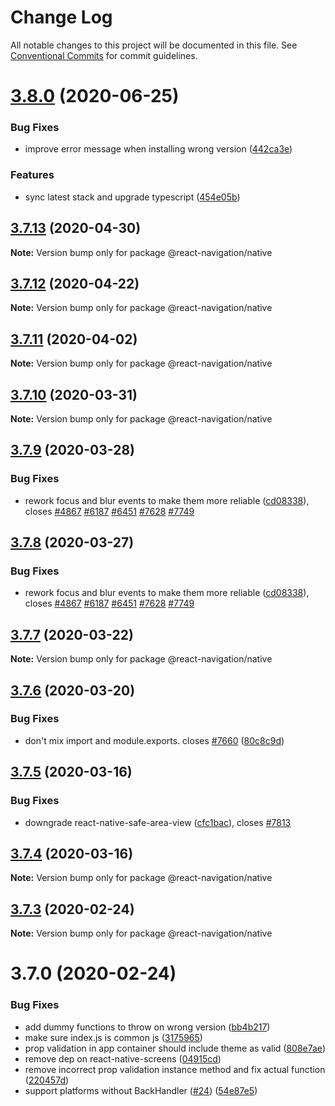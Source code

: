# Change Log

All notable changes to this project will be documented in this file.
See [Conventional Commits](https://conventionalcommits.org) for commit guidelines.

# [3.8.0](https://github.com/react-navigation/react-navigation-native/compare/@react-navigation/native@3.7.13...@react-navigation/native@3.8.0) (2020-06-25)


### Bug Fixes

* improve error message when installing wrong version ([442ca3e](https://github.com/react-navigation/react-navigation-native/commit/442ca3e700c5805cdc5cd02c68f49042887a5054))


### Features

* sync latest stack and upgrade typescript ([454e05b](https://github.com/react-navigation/react-navigation-native/commit/454e05b02ec97f053b381fdc801df899d8c93cb6))





## [3.7.13](https://github.com/react-navigation/react-navigation-native/compare/@react-navigation/native@3.7.12...@react-navigation/native@3.7.13) (2020-04-30)

**Note:** Version bump only for package @react-navigation/native





## [3.7.12](https://github.com/react-navigation/react-navigation-native/compare/@react-navigation/native@3.7.11...@react-navigation/native@3.7.12) (2020-04-22)

**Note:** Version bump only for package @react-navigation/native





## [3.7.11](https://github.com/react-navigation/react-navigation-native/compare/@react-navigation/native@3.7.10...@react-navigation/native@3.7.11) (2020-04-02)

**Note:** Version bump only for package @react-navigation/native





## [3.7.10](https://github.com/react-navigation/react-navigation-native/compare/@react-navigation/native@3.7.9...@react-navigation/native@3.7.10) (2020-03-31)

**Note:** Version bump only for package @react-navigation/native





## [3.7.9](https://github.com/react-navigation/react-navigation-native/compare/@react-navigation/native@3.7.7...@react-navigation/native@3.7.9) (2020-03-28)


### Bug Fixes

* rework focus and blur events to make them more reliable ([cd08338](https://github.com/react-navigation/react-navigation-native/commit/cd083381866506a192f1ec842ac169f2b4277ca5)), closes [#4867](https://github.com/react-navigation/react-navigation-native/issues/4867) [#6187](https://github.com/react-navigation/react-navigation-native/issues/6187) [#6451](https://github.com/react-navigation/react-navigation-native/issues/6451) [#7628](https://github.com/react-navigation/react-navigation-native/issues/7628) [#7749](https://github.com/react-navigation/react-navigation-native/issues/7749)





## [3.7.8](https://github.com/react-navigation/react-navigation-native/compare/@react-navigation/native@3.7.7...@react-navigation/native@3.7.8) (2020-03-27)


### Bug Fixes

* rework focus and blur events to make them more reliable ([cd08338](https://github.com/react-navigation/react-navigation-native/commit/cd083381866506a192f1ec842ac169f2b4277ca5)), closes [#4867](https://github.com/react-navigation/react-navigation-native/issues/4867) [#6187](https://github.com/react-navigation/react-navigation-native/issues/6187) [#6451](https://github.com/react-navigation/react-navigation-native/issues/6451) [#7628](https://github.com/react-navigation/react-navigation-native/issues/7628) [#7749](https://github.com/react-navigation/react-navigation-native/issues/7749)





## [3.7.7](https://github.com/react-navigation/react-navigation-native/compare/@react-navigation/native@3.7.6...@react-navigation/native@3.7.7) (2020-03-22)

**Note:** Version bump only for package @react-navigation/native





## [3.7.6](https://github.com/react-navigation/react-navigation-native/compare/@react-navigation/native@3.7.5...@react-navigation/native@3.7.6) (2020-03-20)


### Bug Fixes

* don't mix import and module.exports. closes [#7660](https://github.com/react-navigation/react-navigation-native/issues/7660) ([80c8c9d](https://github.com/react-navigation/react-navigation-native/commit/80c8c9d1dead57eab3b977a1eebf1e9f5f35cd1a))





## [3.7.5](https://github.com/react-navigation/react-navigation-native/compare/@react-navigation/native@3.7.4...@react-navigation/native@3.7.5) (2020-03-16)


### Bug Fixes

* downgrade react-native-safe-area-view ([cfc1bac](https://github.com/react-navigation/react-navigation-native/commit/cfc1bac4e153db4a4ba3f2a9033f77b53367fcbc)), closes [#7813](https://github.com/react-navigation/react-navigation-native/issues/7813)





## [3.7.4](https://github.com/react-navigation/react-navigation-native/compare/@react-navigation/native@3.7.3...@react-navigation/native@3.7.4) (2020-03-16)

**Note:** Version bump only for package @react-navigation/native





## [3.7.3](https://github.com/react-navigation/react-navigation-native/compare/@react-navigation/native@3.7.0...@react-navigation/native@3.7.3) (2020-02-24)

**Note:** Version bump only for package @react-navigation/native





# 3.7.0 (2020-02-24)


### Bug Fixes

* add dummy functions to throw on wrong version ([bb4b217](https://github.com/react-navigation/react-navigation-native/commit/bb4b21712aa7e2ef488d1fd69eba1368d0a9a9d0))
* make sure index.js is common js ([3175965](https://github.com/react-navigation/react-navigation-native/commit/31759653955daaeb1c338382c33b00c7ec9c422c))
* prop validation in app container should include theme as valid ([808e7ae](https://github.com/react-navigation/react-navigation-native/commit/808e7aecafc73408346847523a91902a319b1d60))
* remove dep on react-native-screens ([04915cd](https://github.com/react-navigation/react-navigation-native/commit/04915cd88cb26da62c3657c04255431ce968e72f))
* remove incorrect prop validation instance method and fix actual function ([220457d](https://github.com/react-navigation/react-navigation-native/commit/220457da6581dcc9e6fff4961ecc49cf9ec9ece8))
* support platforms without BackHandler ([#24](https://github.com/react-navigation/react-navigation-native/issues/24)) ([54e87e5](https://github.com/react-navigation/react-navigation-native/commit/54e87e5e30e418274f7a1711577234f7f8dc8c2a))
